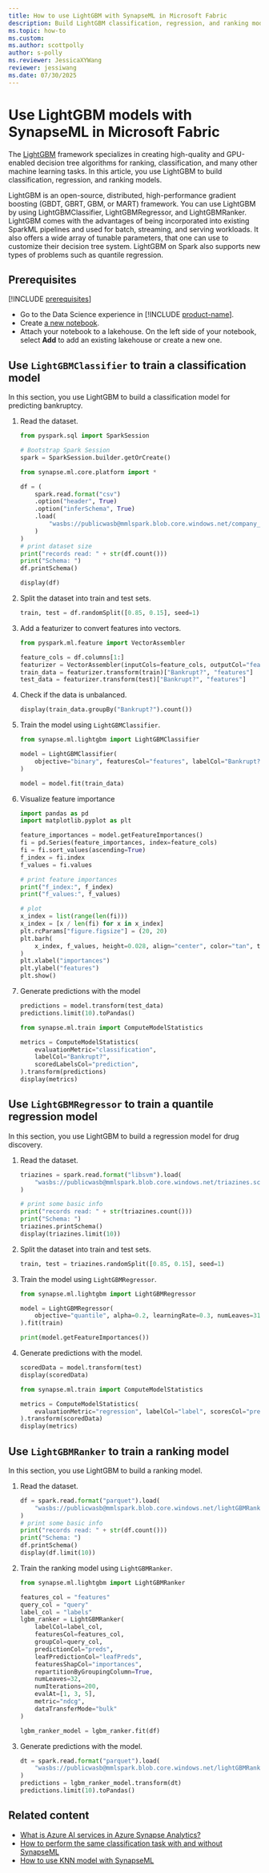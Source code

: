 ```yaml
---
title: How to use LightGBM with SynapseML in Microsoft Fabric
description: Build LightGBM classification, regression, and ranking models with SynapseML in Microsoft Fabric.
ms.topic: how-to
ms.custom:
ms.author: scottpolly
author: s-polly
ms.reviewer: JessicaXYWang
reviewer: jessiwang
ms.date: 07/30/2025
---
```


# Use LightGBM models with SynapseML in Microsoft Fabric

The [LightGBM](https://github.com/Microsoft/LightGBM) framework specializes in creating high-quality and GPU-enabled decision tree algorithms for ranking, classification, and many other machine learning tasks. In this article, you use LightGBM to build classification, regression, and ranking models.

LightGBM is an open-source, distributed, high-performance gradient boosting (GBDT, GBRT, GBM, or
MART) framework. You can use LightGBM by using LightGBMClassifier, LightGBMRegressor, and LightGBMRanker. LightGBM comes with the advantages of being incorporated into existing SparkML pipelines and used for batch, streaming, and serving workloads. It also offers a wide array of tunable parameters, that one can use to customize their decision tree system. LightGBM on Spark also supports new types of problems such as quantile regression.

## Prerequisites

[!INCLUDE [prerequisites](includes/prerequisites.md)]

* Go to the Data Science experience in [!INCLUDE [product-name](../includes/product-name.md)].
* Create [a new notebook](../data-engineering/how-to-use-notebook.md#create-notebooks).
* Attach your notebook to a lakehouse. On the left side of your notebook, select **Add** to add an existing lakehouse or create a new one.

## Use `LightGBMClassifier` to train a classification model

In this section, you use LightGBM to build a classification model for predicting bankruptcy.

1. Read the dataset.

    ```python
    from pyspark.sql import SparkSession
    
    # Bootstrap Spark Session
    spark = SparkSession.builder.getOrCreate()
    
    from synapse.ml.core.platform import *
    ```

    ```python
    df = (
        spark.read.format("csv")
        .option("header", True)
        .option("inferSchema", True)
        .load(
            "wasbs://publicwasb@mmlspark.blob.core.windows.net/company_bankruptcy_prediction_data.csv"
        )
    )
    # print dataset size
    print("records read: " + str(df.count()))
    print("Schema: ")
    df.printSchema()
    ```

    ```python
    display(df)
    ```

1. Split the dataset into train and test sets.

    ```python
    train, test = df.randomSplit([0.85, 0.15], seed=1)
    ```

1. Add a featurizer to convert features into vectors.

    ```python
    from pyspark.ml.feature import VectorAssembler
    
    feature_cols = df.columns[1:]
    featurizer = VectorAssembler(inputCols=feature_cols, outputCol="features")
    train_data = featurizer.transform(train)["Bankrupt?", "features"]
    test_data = featurizer.transform(test)["Bankrupt?", "features"]
    ```

1. Check if the data is unbalanced.

    ```python
    display(train_data.groupBy("Bankrupt?").count())
    ```

1. Train the model using `LightGBMClassifier`.

    ```python
    from synapse.ml.lightgbm import LightGBMClassifier
    
    model = LightGBMClassifier(
        objective="binary", featuresCol="features", labelCol="Bankrupt?", isUnbalance=True, dataTransferMode="bulk"
    )
    ```

    ```python
    model = model.fit(train_data)
    ```

1. Visualize feature importance

    ```python
    import pandas as pd
    import matplotlib.pyplot as plt
    
    feature_importances = model.getFeatureImportances()
    fi = pd.Series(feature_importances, index=feature_cols)
    fi = fi.sort_values(ascending=True)
    f_index = fi.index
    f_values = fi.values
    
    # print feature importances
    print("f_index:", f_index)
    print("f_values:", f_values)
    
    # plot
    x_index = list(range(len(fi)))
    x_index = [x / len(fi) for x in x_index]
    plt.rcParams["figure.figsize"] = (20, 20)
    plt.barh(
        x_index, f_values, height=0.028, align="center", color="tan", tick_label=f_index
    )
    plt.xlabel("importances")
    plt.ylabel("features")
    plt.show()
    ```

1. Generate predictions with the model

    ```python
    predictions = model.transform(test_data)
    predictions.limit(10).toPandas()
    ```

    ```python
    from synapse.ml.train import ComputeModelStatistics
    
    metrics = ComputeModelStatistics(
        evaluationMetric="classification",
        labelCol="Bankrupt?",
        scoredLabelsCol="prediction",
    ).transform(predictions)
    display(metrics)
    ```

## Use `LightGBMRegressor` to train a quantile regression model

In this section, you use LightGBM to build a regression model for drug discovery.

1. Read the dataset.

    ```python
    triazines = spark.read.format("libsvm").load(
        "wasbs://publicwasb@mmlspark.blob.core.windows.net/triazines.scale.svmlight"
    )
    ```

    ```python
    # print some basic info
    print("records read: " + str(triazines.count()))
    print("Schema: ")
    triazines.printSchema()
    display(triazines.limit(10))
    ```

1. Split the dataset into train and test sets.

    ```python
    train, test = triazines.randomSplit([0.85, 0.15], seed=1)
    ```

1. Train the model using `LightGBMRegressor`.

    ```python
    from synapse.ml.lightgbm import LightGBMRegressor
    
    model = LightGBMRegressor(
        objective="quantile", alpha=0.2, learningRate=0.3, numLeaves=31, dataTransferMode="bulk"
    ).fit(train)
    ```

    ```python
    print(model.getFeatureImportances())
    ```

1. Generate predictions with the model.

    ```python
    scoredData = model.transform(test)
    display(scoredData)
    ```

    ```python
    from synapse.ml.train import ComputeModelStatistics
    
    metrics = ComputeModelStatistics(
        evaluationMetric="regression", labelCol="label", scoresCol="prediction"
    ).transform(scoredData)
    display(metrics)
    ```

## Use `LightGBMRanker` to train a ranking model

In this section, you use LightGBM to build a ranking model.

1. Read the dataset.

    ```python
    df = spark.read.format("parquet").load(
        "wasbs://publicwasb@mmlspark.blob.core.windows.net/lightGBMRanker_train.parquet"
    )
    # print some basic info
    print("records read: " + str(df.count()))
    print("Schema: ")
    df.printSchema()
    display(df.limit(10))
    ```

1. Train the ranking model using `LightGBMRanker`.

    ```python
    from synapse.ml.lightgbm import LightGBMRanker
    
    features_col = "features"
    query_col = "query"
    label_col = "labels"
    lgbm_ranker = LightGBMRanker(
        labelCol=label_col,
        featuresCol=features_col,
        groupCol=query_col,
        predictionCol="preds",
        leafPredictionCol="leafPreds",
        featuresShapCol="importances",
        repartitionByGroupingColumn=True,
        numLeaves=32,
        numIterations=200,
        evalAt=[1, 3, 5],
        metric="ndcg",
        dataTransferMode="bulk"
    )
    ```

    ```python
    lgbm_ranker_model = lgbm_ranker.fit(df)
    ```

1. Generate predictions with the model.

    ```python
    dt = spark.read.format("parquet").load(
        "wasbs://publicwasb@mmlspark.blob.core.windows.net/lightGBMRanker_test.parquet"
    )
    predictions = lgbm_ranker_model.transform(dt)
    predictions.limit(10).toPandas()
    ```

## Related content

- [What is Azure AI services in Azure Synapse Analytics?](./ai-services/ai-services-in-synapseml-bring-your-own-key.md)
- [How to perform the same classification task with and without SynapseML](classification-before-and-after-synapseml.md)
- [How to use KNN model with SynapseML](conditional-k-nearest-neighbors-exploring-art.md)
